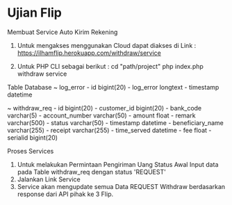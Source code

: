 # Ujian Flip

Membuat Service Auto Kirim Rekening

1. Untuk mengakses menggunakan Cloud dapat diakses di Link :
https://ilhamflip.herokuapp.com/withdraw/service

2. Untuk PHP CLI sebagai berikut :
cd "path/project"
php index.php withdraw service


Table Database
~ log_error
	- id bigint(20)
	- log_error longtext
	- timestamp datetime

~ withdraw_req
	- id bigint(20)
	- customer_id bigint(20)
	- bank_code varchar(5)
	- account_number varchar(50)
	- amount float
	- remark varchar(500)
	- status varchar(50)
	- timestamp datetime
	- beneficiary_name varchar(255)
	- receipt varchar(255)
	- time_served datetime
	- fee float
	- serialid bigint(20)

Proses Services
1. Untuk melakukan Permintaan Pengiriman Uang Status Awal Input data pada Table withdraw_req dengan status 'REQUEST' 
2. Jalankan Link Service
3. Service akan mengupdate semua Data REQUEST Withdraw berdasarkan response dari API pihak ke 3 Flip.
